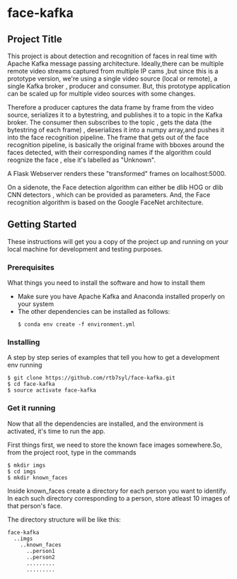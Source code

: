 # face-kafka

## Project Title
This project is about detection and recognition of faces in real time with Apache Kafka message passing architecture.
Ideally,there can be multiple remote video streams captured from multiple IP cams ,but since this is a prototype version, we're using a single video source (local or remote), a single Kafka broker , producer and consumer.
But, this prototype application can be scaled up for multiple video sources with some changes.

Therefore a producer captures the data frame by frame from the video source, serializes it to a bytestring, and publishes it to a topic in the Kafka broker. 
The consumer then subscribes to the topic , gets the data (the bytestring of each frame) , deserializes it into a numpy array,and pushes it into the face recognition pipeline.
The frame that gets out of the face recognition pipeline, is basically the original frame with bboxes around the faces detected, with their corresponding names if the algorithm could reognize the face , else it's labelled as "Unknown".

A Flask Webserver renders these "transformed" frames on localhost:5000.

On a sidenote, the Face detection algorithm can either be dlib HOG or dlib CNN detectors , which can be provided as parameters.
And, the Face recognition algorithm is based on the Google FaceNet architecture.


## Getting Started

These instructions will get you a copy of the project up and running on your local machine for development and testing purposes.



### Prerequisites

What things you need to install the software and how to install them

- Make sure you have Apache Kafka and Anaconda installed properly on your system
- The other dependencies can be installed as follows:
  ```
  $ conda env create -f environment.yml
  ```

### Installing

A step by step series of examples that tell you how to get a development env running

```
$ git clone https://github.com/rtb7syl/face-kafka.git
$ cd face-kafka
$ source activate face-kafka
```

### Get it running

Now that all the dependencies are installed, and the environment is activated, it's time to run the app.

First things first, we need to store the known face images somewhere.So, from the project root, type in the commands
```
$ mkdir imgs
$ cd imgs
$ mkdir known_faces
```
Inside known_faces create a directory for each person you want to identify. In each such directory corresponding to a person, store atleast 10 images of that person's face.

The directory structure will be like this:
```
face-kafka
  ..imgs
    ..known_faces
      ..person1
      ..person2
      .........
      .........
```
      


